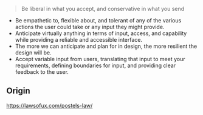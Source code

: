 > Be liberal in what you accept, and conservative in what you send

- Be empathetic to, flexible about, and tolerant of any of the various actions the user could take or any input they might provide.
- Anticipate virtually anything in terms of input, access, and capability while providing a reliable and accessible interface.
- The more we can anticipate and plan for in design, the more resilient the design will be.
- Accept variable input from users, translating that input to meet your requirements, defining boundaries for input, and providing clear feedback to the user.

## Origin

https://lawsofux.com/postels-law/
